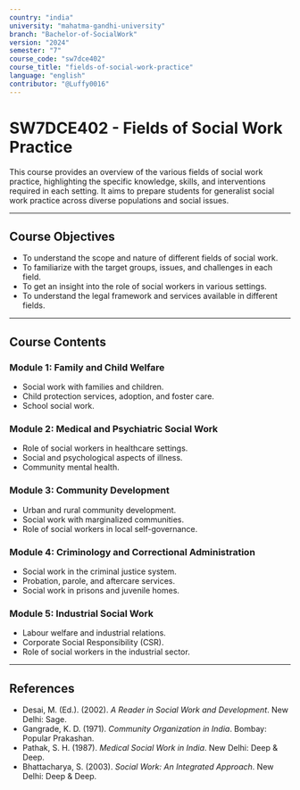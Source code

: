 ```yaml
---
country: "india"
university: "mahatma-gandhi-university"
branch: "Bachelor-of-SocialWork"
version: "2024"
semester: "7"
course_code: "sw7dce402"
course_title: "fields-of-social-work-practice"
language: "english"
contributor: "@Luffy0016"
---
```

# SW7DCE402 - Fields of Social Work Practice

This course provides an overview of the various fields of social work practice, highlighting the specific knowledge, skills, and interventions required in each setting. It aims to prepare students for generalist social work practice across diverse populations and social issues.

---
## Course Objectives

* To understand the scope and nature of different fields of social work.
* To familiarize with the target groups, issues, and challenges in each field.
* To get an insight into the role of social workers in various settings.
* To understand the legal framework and services available in different fields.

---
## Course Contents

### Module 1: Family and Child Welfare
* Social work with families and children.
* Child protection services, adoption, and foster care.
* School social work.

### Module 2: Medical and Psychiatric Social Work
* Role of social workers in healthcare settings.
* Social and psychological aspects of illness.
* Community mental health.

### Module 3: Community Development
* Urban and rural community development.
* Social work with marginalized communities.
* Role of social workers in local self-governance.

### Module 4: Criminology and Correctional Administration
* Social work in the criminal justice system.
* Probation, parole, and aftercare services.
* Social work in prisons and juvenile homes.

### Module 5: Industrial Social Work
* Labour welfare and industrial relations.
* Corporate Social Responsibility (CSR).
* Role of social workers in the industrial sector.

---
## References
* Desai, M. (Ed.). (2002). *A Reader in Social Work and Development*. New Delhi: Sage.
* Gangrade, K. D. (1971). *Community Organization in India*. Bombay: Popular Prakashan.
* Pathak, S. H. (1987). *Medical Social Work in India*. New Delhi: Deep & Deep.
* Bhattacharya, S. (2003). *Social Work: An Integrated Approach*. New Delhi: Deep & Deep.